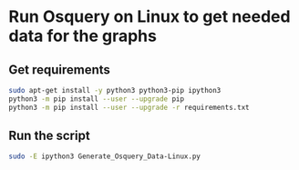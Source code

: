 # Run Osquery on Linux to get needed data for the graphs

## Get requirements
```bash
sudo apt-get install -y python3 python3-pip ipython3
python3 -m pip install --user --upgrade pip
python3 -m pip install --user --upgrade -r requirements.txt
```

## Run the script
```bash
sudo -E ipython3 Generate_Osquery_Data-Linux.py
```
